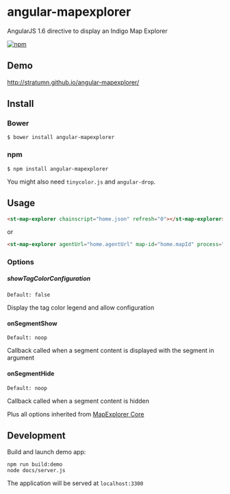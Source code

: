 # angular-mapexplorer

AngularJS 1.6 directive to display an Indigo Map Explorer

[![npm](https://img.shields.io/npm/v/@indigoframework/angular-mapexplorer.svg)](https://www.npmjs.com/package/@indigoframework/angular-mapexplorer)

## Demo
http://stratumn.github.io/angular-mapexplorer/

## Install

### Bower

```
$ bower install angular-mapexplorer
```

### npm

```
$ npm install angular-mapexplorer
```

You might also need `tinycolor.js` and `angular-drop`.


## Usage

```html
<st-map-explorer chainscript="home.json" refresh="0"></st-map-explorer>
```

or

```html
<st-map-explorer agentUrl="home.agentUrl" map-id="home.mapId" process="home.process" options="{showTagColorConfiguration: true}"></st-map-explorer>
```

### Options

##### showTagColorConfiguration
```
Default: false
```

Display the tag color legend and allow configuration


#### onSegmentShow
```
Default: noop
```

Callback called when a segment content is displayed with the segment in argument

#### onSegmentHide
```
Default: noop
```

Callback called when a segment content is hidden

Plus all options inherited from [MapExplorer Core](https://github.com/stratumn/mapexplorer-core)

## Development

Build and launch demo app:

```
npm run build:demo
node docs/server.js
```

The application will be served at `localhost:3300`
